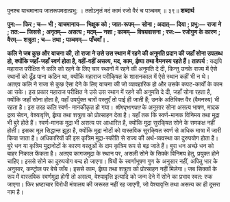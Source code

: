  

पुनश्च याचमानाय जातरूपमदात्प्रभु: । ततोऽनृतं मदं कामं रजो वैरं च पञ्चमम् ॥ ३९॥ **शब्दार्थ** 

**पुन:—** **फिर** **; च—** **भी** **; याचमानाय—** **भिक्षुक को** **; जात-रूपम्—** **सोना** **; अदात्—** **दिया** **; प्रभु:—** **राजा ने** **; तत:—** **जिससे** **;** **अनृतम्—** **असत्य** **; मदम्—** **नशा** **; कामम्—** **विषयवासना** **; रज:—** **रजोगुण के कारण** **; वैरम्—** **शत्रुता** **; च—** **तथा** **; पञ्चमम्—** **पाँचवाँ।** **.** 

**कलि ने जब कुछ और याचना की, तो राजा ने उसे उस स्थान में रहने की अनुमति प्रदान की** **जहाँ सोना उपलब्ध हो, क्योंकि जहाँ-जहाँ स्वर्ण होता है, वहीं-वहीं असत्य, मद, काम, ईष्र्या** **तथा वैमनस्य रहते हैं।** **तात्पर्य** : यद्यपि महाराज परीक्षित ने कलि को रहने के लिए चार स्थानों में रहने की अनुमति दे दी, किन्तु उनके राज्य में ऐसे स्थानों को ढूँढ़ पाना कठिन था, क्योंकि महाराज परीकि्षत के शासनकाल में ऐसे स्थान कहीं भी न थे। अतएव कलि ने राजा से कुछ ऐसा देने के लिए याचना की जो व्यावहारिक हो और उसके कपट-कार्यों के काम आ सके। इस प्रकार महाराज परीक्षित ने उसे उस स्थान में रहने की अनुमति दे दी, जहाँ सोना रहता है, क्योंकि जहाँ सोना होता है, वहाँ उपर्युक्त चारों वस्तुएँ तो पाई ही जाती हैं; उनके अतिरिक्त वैर (वैमनस्य) भी रहता है। इस तरह कलि स्वर्ण- मानकीकृत हो गया। *श्रीमद्भागवत* के अनुसार सोना असत्य भाषण, मादक द्रव्य सेवन, वेश्यावृत्ति, ईष्र्या तथा शत्रुता को प्रोत्साहन देता है। यहाँ तक कि स्वर्ण-मानक विनिमय तथा मुद्रा भी बुरे होते हैं। स्वर्ण-मानक मुद्रा भी असत्य पर आधारित है, क्योंकि मुद्रा सुरकि्षत सोने के समकक्ष नहीं होती। इसका मूल सिद्धान्त झूठा है, क्योंकि मुद्रा नोटों को वास्तविक सुरकि्षत स्वर्ण से अधिक मात्रा में जारी किया जाता है। अधिकारियों की इस कृत्रिम मुद्रा-स्फीति से राज्य की अर्थ-व्यवस्था का दुरुपयोग होता है। बुरे धन या कृत्रिम मुद्रानोटों के कारण वस्तुओं के दाम कृत्रिम रूप से बढ़ जाते हैं। बुरा धन अच्छे धन को बाहर निकाल फेंकता है। अतएव कागजमुद्रा के स्थान पर, असली सोने के सिक्के विनिमय हेतु, प्रयुक्त होने चाहिए। इससे सोने का दुरुपयोग बन्द हो जाएगा। षियों के स्वर्णाभूषण गुण के अनुसार नहीं, अपितु भार के अनुसार, कण्ट्रोल पर बेचे जाँय। इससे काम, ईष्र्या तथा शत्रुता को प्रोत्साहन नहीं मिलेगा। जब सिक्कों के रूप में वास्तविक स्वर्णमुद्रा होगी तो असत्य, वेश्यावृत्ति इत्यादि को जन्म देने में सोने का प्रभाव स्वत: रुक जाएगा। फिर भ्रष्टाचार विरोधी मंत्रालय की जरूरत नहीं रह जाएगी, जो वेश्यावृत्ति तथा असत्य का ही दूसरा नाम है। 